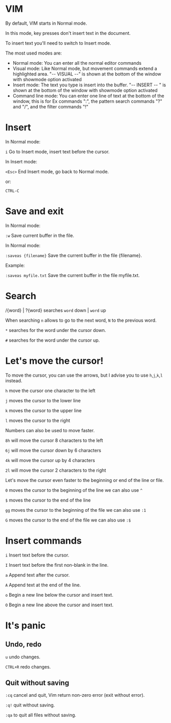 # VIM

By default, VIM starts in Normal mode.

In this mode, key presses don't insert text in the document.

To insert text you'll need to switch to Insert mode.

The most used modes are:
- Normal mode: You can enter all the normal editor commands
- Visual mode: Like Normal mode, but movement commands extend a highlighted area. "-- VISUAL --" is shown at the bottom of the window with showmode option activated
- Insert mode: The text you type is insert into the buffer. "-- INSERT -- " is shown at the bottom of the window with showmode option activated
- Command line mode: You can enter one line of text at the bottom of the window, this is for Ex commands ":", the pattern search commands "?" and "/", and the filter commands "!"

# Insert

In Normal mode:

`i`       Go to Insert mode, insert text before the cursor.


In Insert mode:

`<Esc>`   End Insert mode, go back to Normal mode.

or:

`CTRL-C`

# Save and exit

In Normal mode:

`:w`  Save current buffer in the file.


In Normal mode:

`:saveas {filename}`  Save the current buffer in the file {filename}.

Example:

`:saveas myfile.txt`  Save the current buffer in the file myfile.txt.

# Search

/{word} | ?{word} searches `word` down | `word` up

When searching `n` allows to go to the next word, `N` to the previous word.

`*` searches for the word under the cursor down.

`#` searches for the word under the cursor up.

# Let's move the cursor!

To move the cursor, you can use the arrows, but I advise you to use `h`,`j`,`k`,`l` instead.

`h` move the cursor one character to the left

`j` moves the cursor to the lower line

`k` moves the cursor to the upper line

`l` moves the cursor to the right

Numbers can also be used to move faster.

`8h` will move the cursor 8 characters to the left

`6j` will move the cursor down by 6 characters

`4k` will move the cursor up by 4 characters

`2l` will move the cursor 2 characters to the right

Let's move the cursor even faster to the beginning or end of the line or file.

`0` moves the cursor to the beginning of the line we can also use `^`

`$` moves the cursor to the end of the line

`gg` moves the cursor to the beginning of the file we can also use `:1`

`G` moves the cursor to the end of the file we can also use `:$`

# Insert commands

`i` Insert text before the cursor.

`I` Insert text before the first non-blank in the line.

`a` Append text after the cursor.

`A` Append text at the end of the line.

`o` Begin a new line below the cursor and insert text.

`O` Begin a new line above the cursor and insert text.

# It's panic

## Undo, redo

`u` undo changes.

`CTRL+R` redo changes.

## Quit without saving

`:cq` cancel and quit, Vim return non-zero error (exit without error).

`:q!` quit without saving.

`:qa` to quit all files without saving.

